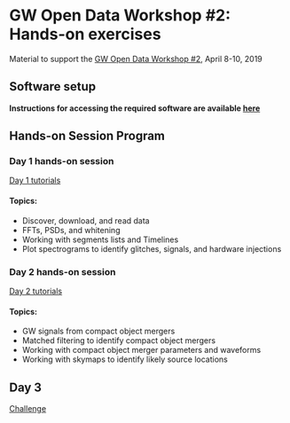 # GW Open Data Workshop #2: Hands-on exercises

Material to support the
[GW Open Data Workshop #2](https://indico.in2p3.fr/event/18313/),
April 8-10, 2019

## Software setup

**Instructions for accessing the required software are available [here](./setup.md)**

## Hands-on Session Program

### Day 1 hands-on session

[Day 1 tutorials](./Day_1)

#### Topics:
 * Discover, download, and read data
 * FFTs, PSDs, and whitening
 * Working with segments lists and Timelines
 * Plot spectrograms to identify glitches, signals, and hardware injections

### Day 2 hands-on session

[Day 2 tutorials](./Day_2)

#### Topics:
 * GW signals from compact object mergers
 * Matched filtering to identify compact object mergers
 * Working with compact object merger parameters and waveforms
 * Working with skymaps to identify likely source locations

## Day 3

[Challenge](./challenge)

